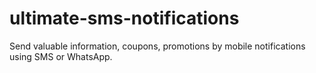 # ultimate-sms-notifications
Send valuable information, coupons, promotions by mobile notifications using SMS or WhatsApp.

